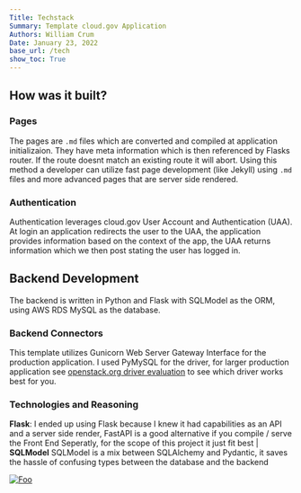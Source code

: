 ```yaml
---
Title: Techstack
Summary: Template cloud.gov Application
Authors: William Crum
Date: January 23, 2022
base_url: /tech
show_toc: True
---
```

## How was it built?

### Pages
The pages are `.md` files which are converted and compiled at application initializaion. They have meta information which is then referenced by Flasks router. If the route doesnt match an existing route it will abort. Using this method a developer can utilize fast page development (like Jekyll) using `.md` files and more advanced pages that are server side rendered.

### Authentication
Authentication leverages cloud.gov User Account and Authentication (UAA). At login an application redirects the user to the UAA, the application provides information based on the context of the app, the UAA returns information which we then post stating the user has logged in. 

## Backend Development
The backend is written in Python and Flask with SQLModel as the ORM, using AWS RDS MySQL as the database. 

### Backend Connectors
This template utilizes Gunicorn Web Server Gateway Interface for the production application. I used PyMySQL for the driver, for larger production application see [openstack.org driver evaluation](https://wiki.openstack.org/wiki/PyMySQL_evaluation) to see which driver works best for you.

### Technologies and Reasoning
**Flask**: I ended up using Flask because I knew it had capabilities as an API and a server side render, FastAPI is a good alternative if you compile / serve the Front End Seperatly, for the scope of this project it just fit best |
**SQLModel** SQLModel is a mix between SQLAlchemy and Pydantic, it saves the hassle of confusing types between the database and the backend


[![Foo](https://github-readme-stats.vercel.app/api/pin/?username=elisoncrum&repo=cloud-gov-flask-template)](https://github.com/elisoncrum/cloud-gov-flask-template)